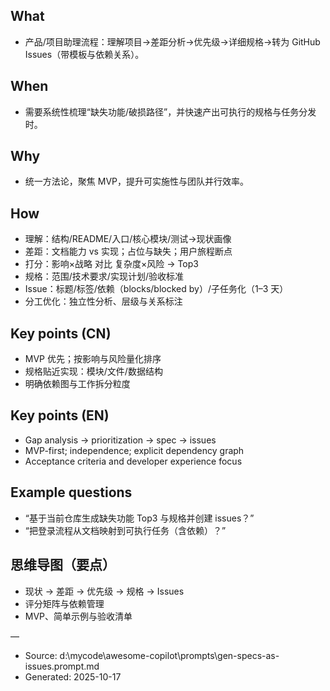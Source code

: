 ## What
- 产品/项目助理流程：理解项目→差距分析→优先级→详细规格→转为 GitHub Issues（带模板与依赖关系）。

## When
- 需要系统性梳理“缺失功能/破损路径”，并快速产出可执行的规格与任务分发时。

## Why
- 统一方法论，聚焦 MVP，提升可实施性与团队并行效率。

## How
- 理解：结构/README/入口/核心模块/测试→现状画像
- 差距：文档能力 vs 实现；占位与缺失；用户旅程断点
- 打分：影响×战略 对比 复杂度×风险 → Top3
- 规格：范围/技术要求/实现计划/验收标准
- Issue：标题/标签/依赖（blocks/blocked by）/子任务化（1–3 天）
- 分工优化：独立性分析、层级与关系标注

## Key points (CN)
- MVP 优先；按影响与风险量化排序
- 规格贴近实现：模块/文件/数据结构
- 明确依赖图与工作拆分粒度

## Key points (EN)
- Gap analysis → prioritization → spec → issues
- MVP-first; independence; explicit dependency graph
- Acceptance criteria and developer experience focus

## Example questions
- “基于当前仓库生成缺失功能 Top3 与规格并创建 issues？”
- “把登录流程从文档映射到可执行任务（含依赖）？”

## 思维导图（要点）
- 现状 → 差距 → 优先级 → 规格 → Issues
- 评分矩阵与依赖管理
- MVP、简单示例与验收清单

—
- Source: d:\mycode\awesome-copilot\prompts\gen-specs-as-issues.prompt.md
- Generated: 2025-10-17
